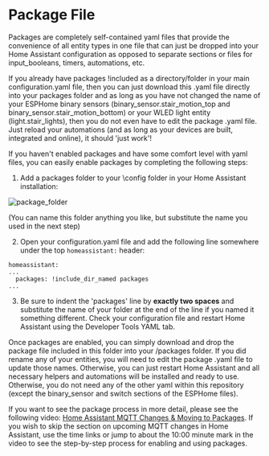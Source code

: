 # Package File

Packages are completely self-contained yaml files that provide the convenience of all entity types in one file that can just be dropped into your Home Assistant configuration as opposed to separate sections or files for input_booleans, timers, automations, etc.  

If you already have packages !included as a directory/folder in your main configuration.yaml file, then you can just download this .yaml file directly into your packages folder and as long as you have not changed the name of your ESPHome binary sensors (binary_sensor.stair_motion_top and binary_sensor.stair_motion_bottom) or your WLED light entity (light.stair_lights), then you do not even have to edit the package .yaml file.  Just reload your automations (and as long as your devices are built, integrated and online), it should 'just work'!

If you haven't enabled packages and have some comfort level with yaml files, you can easily enable packages by completing the following steps:

1. Add a packages folder to your \config folder in your Home Assistant installation:

![package_folder](https://user-images.githubusercontent.com/55962781/176063861-29fa8f9e-006c-4f18-a7ab-d58ecdb65dad.jpg)

(You can name this folder anything you like, but substitute the name you used in the next step)

2. Open your configuration.yaml file and add the following line somewhere under the top `homeassistant:` header:
```
homeassistant:
...
  packages: !include_dir_named packages
...
```

3. Be sure to indent the 'packages' line by **exactly two spaces** and substitute the name of your folder at the end of the line if you named it something different.  Check your configuration file and restart Home Assistant using the Developer Tools YAML tab.

Once packages are enabled, you can simply download and drop the package file included in this folder into your /packages folder.  If you did rename any of your entities, you will need to edit the package .yaml file to update those names.  Otherwise, you can just restart Home Assistant and all necessary helpers and automations will be installed and ready to use.  Otherwise, you do not need any of the other yaml within this repository (except the binary_sensor and switch sections of the ESPHome files).

If you want to see the package process in more detail, please see the following video: [Home Assistant MQTT Changes & Moving to Packages](https://youtu.be/VhHzBXYkVhw). If you wish to skip the section on upcoming MQTT changes in Home Assistant, use the time links or jump to about the 10:00 minute mark in the video to see the step-by-step process for enabling and using packages.
